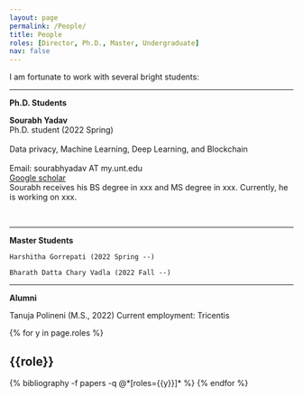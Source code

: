 ```yaml
---
layout: page
permalink: /People/
title: People
roles: [Director, Ph.D., Master, Undergraduate]
nav: false
---
```


I am fortunate to work with several bright students:

-----------------------
**Ph.D. Students**
    <div class="row justify-content-md-center">
        <div class="col-sm-3">
            <img class="img-fluid rounded z-depth-1" src="{{ '/assets/img/Sourabh.png' | relative_url }}" alt="" title="xxxxxxx"/>
        </div>
        <div class="col-sm-4">
            <b>Sourabh Yadav</b> <br>
            Ph.D. student (2022 Spring) <br><br>
            Data privacy, Machine Learning, Deep Learning, and Blockchain <br><br>
            Email: sourabhyadav AT my.unt.edu <br>
            <a href="https://scholar.google.com/citations?user=Luc18E4AAAAJ&hl=en">Google scholar</a>
        </div>
        <div class="col-sm-4">
            Sourabh receives his BS degree in xxx and MS degree in xxx. Currently, he is working on xxx. 
        </div>
    </div>  

<br clear="left"/>


-----------------------
**Master Students**

    Harshitha Gorrepati (2022 Spring --) 

    Bharath Datta Chary Vadla (2022 Fall --)


-----------------------
**Alumni**

Tanuja Polineni (M.S., 2022) Current employment: Tricentis

<div class="people">

{% for y in page.roles %}
  <h2 class="roles">{{role}}</h2>
  {% bibliography -f papers -q @*[roles={{y}}]* %}
{% endfor %}

</div>

